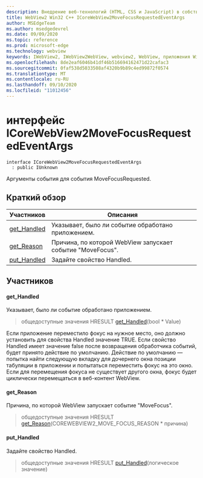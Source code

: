 ```yaml
---
description: Внедрение веб-технологий (HTML, CSS и JavaScript) в собственные приложения с помощью элемента управления Microsoft Edge WebView2
title: WebView2 Win32 C++ ICoreWebView2MoveFocusRequestedEventArgs
author: MSEdgeTeam
ms.author: msedgedevrel
ms.date: 09/09/2020
ms.topic: reference
ms.prod: microsoft-edge
ms.technology: webview
keywords: IWebView2, IWebView2WebView, webview2, WebView, приложения Win32, Win32, EDGE, ICoreWebView2, ICoreWebView2Controller, управление браузером, EDGE HTML, ICoreWebView2MoveFocusRequestedEventArgs
ms.openlocfilehash: 8de2eaf6046b41df46b516694162471d22cafac3
ms.sourcegitcommit: 0faf538d5033508af4320b9b89c4ed99872f0574
ms.translationtype: MT
ms.contentlocale: ru-RU
ms.lasthandoff: 09/10/2020
ms.locfileid: "11012456"
---
```

# интерфейс ICoreWebView2MoveFocusRequestedEventArgs 

```
interface ICoreWebView2MoveFocusRequestedEventArgs
  : public IUnknown
```

Аргументы события для события MoveFocusRequested.

## Краткий обзор

 Участников                        | Описания
--------------------------------|---------------------------------------------
[get_Handled](#get_handled) | Указывает, было ли событие обработано приложением.
[get_Reason](#get_reason) | Причина, по которой WebView запускает событие "MoveFocus".
[put_Handled](#put_handled) | Задайте свойство Handled.

## Участников

#### get_Handled 

Указывает, было ли событие обработано приложением.

> общедоступные значения HRESULT [get_Handled](#get_handled)(bool * Value)

Если приложение переместило фокус на нужное место, оно должно установить для свойства Handled значение TRUE. Если свойство Handled имеет значение false после возвращения обработчика событий, будет принято действие по умолчанию. Действие по умолчанию — попытка найти следующую вкладку для дочернего окна позиции табуляции в приложении и попытаться переместить фокус на это окно. Если для перемещения фокуса не существует другого окна, фокус будет циклически перемещаться в веб-контент WebView.

#### get_Reason 

Причина, по которой WebView запускает событие "MoveFocus".

> общедоступные значения HRESULT [get_Reason](#get_reason)(COREWEBVIEW2_MOVE_FOCUS_REASON * причина)

#### put_Handled 

Задайте свойство Handled.

> общедоступные значения HRESULT [put_Handled](#put_handled)(логическое значение)

